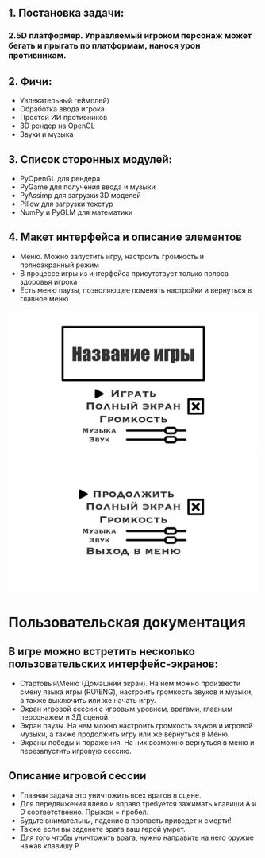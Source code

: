## 1. Постановка задачи:

### 2.5D платформер. Управляемый игроком персонаж может бегать и прыгать по платформам, нанося урон противникам.

## 2. Фичи:
 - Увлекательный геймплей)
 - Обработка ввода игрока
 - Простой ИИ противников
 - 3D рендер на OpenGL
 - Звуки и музыка

## 3. Список сторонных модулей:
 - PyOpenGL для рендера
 - PyGame для получения ввода и музыки
 - PyAssimp для загрузки 3D моделей
 - Pillow для загрузки текстур
 - NumPy и PyGLM для математики

## 4. Макет интерфейса и описание элементов
- Меню. Можно запустить игру, настроить громкость и полноэкранный режим
- В процессе игры из интерфейса присутствует только полоса здоровья игрока
- Есть меню паузы, позволяющее поменять настройки и вернуться в главное меню

![макет меню](ui_layout/menu.jpg)
![макет паузы](ui_layout/pause.jpg)

# Пользовательская документация

## В игре можно встретить несколько пользовательских интерфейс-экранов:
- Стартовый\Меню (Домашний экран). На нем можно произвести смену языка игры (RU\ENG), настроить громкость звуков и музыки, а также выключить или же начать игру.
- Экран игровой сессии с игровым уровнем, врагами, главным персонажем и 3Д сценой. 
- Экран паузы. На нем можно настроить громкость звуков и игровой музыки, а также продолжить игру или же вернуться в Меню.
- Экраны победы и поражения. На них возможно вернуться в меню и перезапустить игровую сессию.

## Описание игровой сессии
- Главная задача это уничтожить всех врагов в сцене. 
- Для передвижения влево и вправо требуется зажимать клавиши A и D соответственно. Прыжок = пробел. 
- Будьте внимательны, падение в пропасть приведет к смерти!
- Также если вы заденете врага ваш герой умрет.
- Для того чтобы уничтожить врага, нужно направить на него оружие нажав клавишу P 


